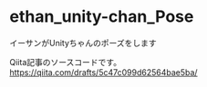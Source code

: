 # ethan_unity-chan_Pose
イーサンがUnityちゃんのポーズをします

Qiita記事のソースコードです。
https://qiita.com/drafts/5c47c099d62564bae5ba/
